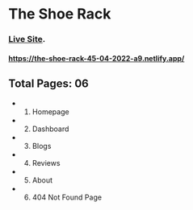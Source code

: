# The Shoe Rack

### [Live Site](https://the-shoe-rack-45-04-2022-a9.netlify.app/about).

#### https://the-shoe-rack-45-04-2022-a9.netlify.app/


## Total Pages: 06
* 1. Homepage
* 2. Dashboard
* 3. Blogs
* 4. Reviews
* 5. About 
* 6. 404 Not Found Page